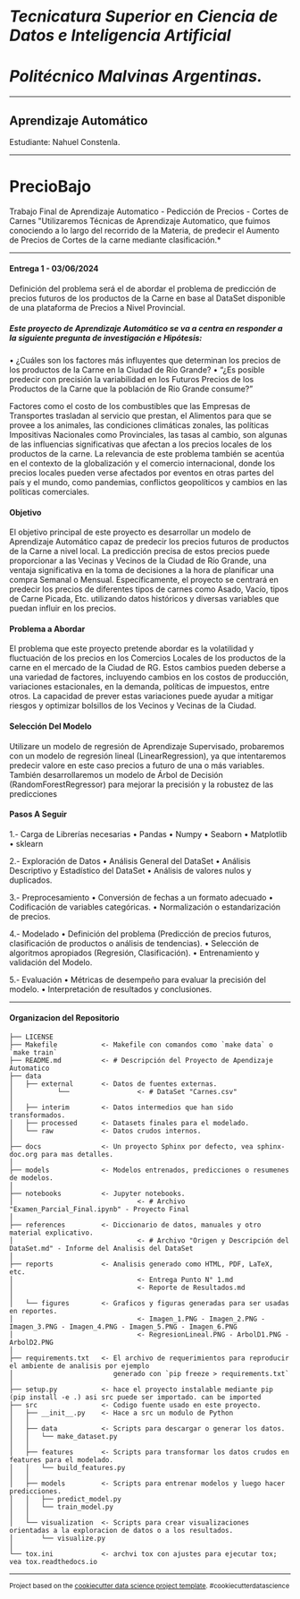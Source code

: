# *Tecnicatura Superior en Ciencia de Datos e Inteligencia Artificial* 
# *Politécnico Malvinas Argentinas.*

------------

## Aprendizaje Automático
Estudiante: Nahuel Constenla.

------------

# PrecioBajo
Trabajo Final de Aprendizaje Automatico - Pedicción de Precios - Cortes de Carnes
"Utilizaremos Técnicas de Aprendizaje Automatico, que fuimos conociendo a lo largo del recorrido de la Materia, de predecir el Aumento de Precios de Cortes de la carne mediante clasificación.*

------------

#### Entrega 1 - 03/06/2024

Definición del problema será el de abordar el problema de predicción de precios futuros de los productos de la Carne en base al DataSet disponible de una plataforma de Precios a Nivel Provincial.

##### Este proyecto de Aprendizaje Automático se va a centra en responder a la siguiente pregunta de investigación e Hipótesis:

•	¿Cuáles son los factores más influyentes que determinan los precios de los productos de la Carne en la Ciudad de Río Grande?
•	“¿Es posible predecir con precisión la variabilidad en los Futuros Precios de los Productos de la Carne que la población de Rio Grande consume?”

Factores como el costo de los combustibles que las Empresas de Transportes trasladan al servicio que prestan, el Alimentos para que se provee a los animales, las condiciones climáticas zonales, las políticas Impositivas Nacionales como Provinciales, las tasas al cambio, son algunas de las influencias significativas que afectan a los precios locales de los productos de la carne.
La relevancia de este problema también se acentúa en el contexto de la globalización y el comercio internacional, donde los precios locales pueden verse afectados por eventos en otras partes del país y el mundo, como pandemias, conflictos geopolíticos y cambios en las políticas comerciales.

#### Objetivo

El objetivo principal de este proyecto es desarrollar un modelo de Aprendizaje Automático capaz de predecir los precios futuros de productos de la Carne a nivel local. La predicción precisa de estos precios puede proporcionar a las Vecinas y Vecinos de la Ciudad de Río Grande, una ventaja significativa en la toma de decisiones a la hora de planificar una compra Semanal o Mensual. Específicamente, el proyecto se centrará en predecir los precios de diferentes tipos de carnes como Asado, Vacío, tipos de Carne Picada, Etc. utilizando datos históricos y diversas variables que puedan influir en los precios.

#### Problema a Abordar

El problema que este proyecto pretende abordar es la volatilidad y fluctuación de los precios en los Comercios Locales de los productos de la carne en el mercado de la Ciudad de RG. Estos cambios pueden deberse a una variedad de factores, incluyendo cambios en los costos de producción, variaciones estacionales, en la demanda, políticas de impuestos, entre otros. 
La capacidad de prever estas variaciones puede ayudar a mitigar riesgos y optimizar bolsillos de los Vecinos y Vecinas de la Ciudad.

#### Selección Del Modelo

Utilizare un modelo de regresión de Aprendizaje Supervisado, probaremos con un modelo de regresión lineal (LinearRegression), ya que intentaremos predecir valore en este caso precios a futuro de una o más variables.
También desarrollaremos un modelo de Árbol de Decisión (RandomForestRegressor) para mejorar la precisión y la robustez de las predicciones

#### Pasos A Seguir

1.- Carga de Librerías necesarias
•	Pandas
•	Numpy
•	Seaborn
•	Matplotlib
•	sklearn

2.- Exploración de Datos
•	Análisis General del DataSet
•	Análisis Descriptivo y Estadístico del DataSet
•	Análisis de valores nulos y duplicados.

3.- Preprocesamiento
•	Conversión de fechas a un formato adecuado 
•	Codificación de variables categóricas.
•	Normalización o estandarización de precios.

4.- Modelado
•	Definición del problema (Predicción de precios futuros, clasificación de productos o análisis de tendencias).
•	Selección de algoritmos apropiados (Regresión, Clasificación).
•	Entrenamiento y validación del Modelo.

5.- Evaluación
•	Métricas de desempeño para evaluar la precisión del modelo.
•	Interpretación de resultados y conclusiones.

------------

#### Organizacion del Repositorio
    
    ├── LICENSE
    ├── Makefile           <- Makefile con comandos como `make data` o `make train`
    ├── README.md          <- # Descripción del Proyecto de Apendizaje Automatico 
    ├── data
    │   ├── external       <- Datos de fuentes externas.
    │           └──                 <- # DataSet "Carnes.csv"
    │ 
    │   ├── interim        <- Datos intermedios que han sido transformados.
    │   ├── processed      <- Datasets finales para el modelado.
    │   └── raw            <- Datos crudos internos.
    │
    ├── docs               <- Un proyecto Sphinx por defecto, vea sphinx-doc.org para mas detalles.
    │
    ├── models             <- Modelos entrenados, predicciones o resumenes de modelos.
    │
    ├── notebooks          <- Jupyter notebooks.  
    │                               <- # Archivo "Examen_Parcial_Final.ipynb" - Proyecto Final              
    │
    ├── references         <- Diccionario de datos, manuales y otro material explicativo.  
    │                               <- # Archivo "Origen y Descripción del DataSet.md" - Informe del Analisis del DataSet
    │
    ├── reports            <- Analisis generado como HTML, PDF, LaTeX, etc.
    │                               <- Entrega Punto N° 1.md
    │                               <- Reporte de Resultados.md
    │ 
    │   └── figures        <- Graficos y figuras generadas para ser usadas en reportes.
    │                               <- Imagen_1.PNG - Imagen_2.PNG - Imagen_3.PNG - Imagen_4.PNG - Imagen_5.PNG - Imagen_6.PNG
    │                               <- RegresionLineal.PNG - ArbolD1.PNG - ArbolD2.PNG
    │
    ├── requirements.txt   <- El archivo de requerimientos para reproducir el ambiente de analisis por ejemplo
    │                         generado con `pip freeze > requirements.txt`
    │
    ├── setup.py           <- hace el proyecto instalable mediante pip  (pip install -e .) asi src puede ser importado. can be imported
    ├── src                <- Codigo fuente usado en este proyecto.
    │   ├── __init__.py    <- Hace a src un modulo de Python
    │   │
    │   ├── data           <- Scripts para descargar o generar los datos.
    │   │   └── make_dataset.py
    │   │
    │   ├── features       <- Scripts para transformar los datos crudos en features para el modelado.
    │   │   └── build_features.py
    │   │
    │   ├── models         <- Scripts para entrenar modelos y luego hacer predicciones.
    │   │   ├── predict_model.py
    │   │   └── train_model.py
    │   │
    │   └── visualization  <- Scripts para crear visualizaciones orientadas a la exploracion de datos o a los resultados.
    │       └── visualize.py
    │
    └── tox.ini            <- archvi tox con ajustes para ejecutar tox; vea tox.readthedocs.io


--------

<p><small>Project based on the <a target="_blank" href="https://drivendata.github.io/cookiecutter-data-science/">cookiecutter data science project template</a>. #cookiecutterdatascience</small></p>